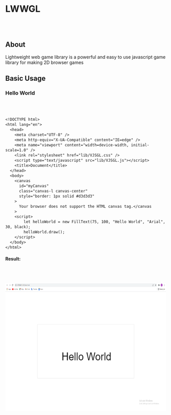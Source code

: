 # LWWGL
<br></br>
## About
Lightweight web game library is a powerful and easy to use javascript game library for making 2D browser games

## Basic Usage

### Hello World
<br></br>
```
<!DOCTYPE html>
<html lang="en">
  <head>
    <meta charset="UTF-8" />
    <meta http-equiv="X-UA-Compatible" content="IE=edge" />
    <meta name="viewport" content="width=device-width, initial-scale=1.0" />
    <link rel="stylesheet" href="lib/VJSGL.css" />
    <script type="text/javascript" src="lib/VJSGL.js"></script>
    <title>Document</title>
  </head>
  <body>
    <canvas
      id="myCanvas"
      class="canvas-l canvas-center"        
      style="border: 1px solid #d3d3d3"
    >
      Your browser does not support the HTML canvas tag.</canvas
    >
    <script>
        let helloWorld = new FillText(75, 100, "Hello World", "Arial", 30, black);
        helloWorld.draw();
    </script>
  </body>
</html>
```
#### Result:
<br></br>
<center><img src="resources/assets/images/helloWorld.png" alt="frog" width="600" height="400"/>  
